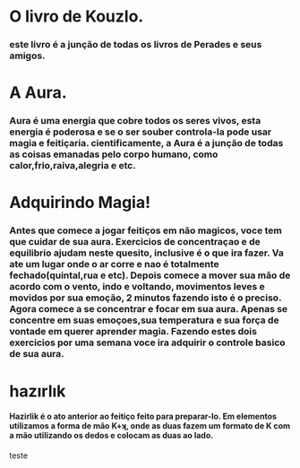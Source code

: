 <body background="https://edrodrigues.com.br/wp-content/uploads/2019/02/18-texturas-de-papel-gratis-papel-de-alta-qualidade-e-sem-custo-13.jpg"> 
<h1>O livro de Kouzlo.</h1>
 <h3>este livro é a junção de todas os livros de Perades e seus amigos.</h3>
<h1>A Aura.</h1>
 <h3>Aura é uma energia que cobre todos os seres vivos, esta energia é poderosa e se o ser souber controla-la pode usar magia e feitiçaria. cientificamente, a Aura é a junção de todas as coisas emanadas pelo corpo humano, como calor,frio,raiva,alegria e etc. </h3>
 <h1>Adquirindo Magia!</h1>
 <h3>Antes que comece a jogar feitiços em não magicos, voce tem que cuidar de sua aura. Exercicios de concentraçao e de equilibrio ajudam neste quesito, inclusive é o que ira fazer. Va ate um lugar onde o ar corre e nao é totalmente fechado(quintal,rua e etc). Depois comece a mover sua mão de acordo com o vento, indo e voltando, movimentos leves e movidos por sua emoção, 2 minutos fazendo isto é o preciso. Agora comece a se concentrar e focar em sua aura. Apenas se concentre em suas emoçoes,sua temperatura e sua força de vontade em querer aprender magia. Fazendo estes dois exercicios por uma semana voce ira adquirir o controle basico de sua aura.</h3>
<h1>hazırlık</h1>
<h4>Hazirlik é o ato anterior ao feitiço feito para preparar-lo. Em elementos utilizamos a forma de mão K+ʞ, onde as duas fazem um formato de K com a mão utilizando os dedos e colocam as duas ao lado.</h4>
 <p>teste</p>
